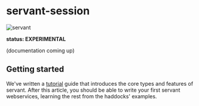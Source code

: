 # servant-session

![servant](https://raw.githubusercontent.com/haskell-servant/servant/master/servant.png)


**status: EXPERIMENTAL**

(documentation coming up)


## Getting started

We've written a [tutorial](http://haskell-servant.github.io/tutorial/) guide that introduces the core types and features of servant. After this article, you should be able to write your first servant webservices, learning the rest from the haddocks' examples.
